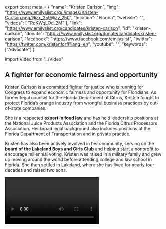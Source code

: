 export const meta = {
  "name": "Kristen Carlson",
  "img": "https://www.emilyslist.org/i/images/Kristen-Carlson.png/@zx_250@zy_250",
  "location": "Florida",
  "website": "",
  "videos": [
    "RqKWqLOd_2M"
  ],
  "link": "https://www.emilyslist.org/candidates/kristen-carlson",
  "id": "kristen-carlson",
  "donate": "https://www.emilyslist.org/donate/candidate/kristen-carlson",
  "facebook": "https://www.facebook.com/emilyslist",
  "twitter": "https://twitter.com/kristenforfl?lang=en",
  "youtube": "",
  "keywords": ["Advocate"]
}

import Video from "../Video"

## A fighter for economic fairness and opportunity

Kristen Carlson is a committed fighter for justice who is running for Congress to expand economic fairness and opportunity for Floridians. As former legal counsel for the Florida Department of Citrus, Kristen fought to protect Florida’s orange industry from wrongful business practices by out-of-state companies.

She is a respected **expert in food law** and has held leadership positions at the National Juice Products Association and the Florida Citrus Processors Association. Her broad legal background also includes positions at the Florida Department of Transportation and in private practice.

Kristen has also been actively involved in her community, serving on the **board of the Lakeland Boys and Girls Club** and helping start a nonprofit to encourage millennial voting. Kristen was raised in a military family and grew up moving around the world before attending college and law school in Florida. She then settled in Lakeland, where she has lived for nearly four decades and raised two sons.

<Video id="RqKWqLOd_2M" />


## A champion for Florida working families

Kristen will be a voice for Florida working families in Congress, where her top priorities will include protecting access to quality, affordable health care, expanding economic opportunity, and fighting climate change. Her legal experience fighting for economic fairness will guide her in standing up for Floridians. “I’ve tried to make Florida a better place by working with others to get results, and I’m going to take the same approach to Congress,” she has said.

## An open seat and a key pickup opportunity to flip the House

Kristen is running for the seat left open by retiring Republican Congressman Dennis Ross, who admitted that he was feeling like a “stranger in (his) hometown” and has been a strong supporter of the destructive Trump agenda. Kristen is the only woman running from either party and would be the first woman elected to represent the 15th District. This is a can’t-miss opportunity to help an outstanding candidate flip an open seat, and Kristen has what it takes to win this fight. Kristen will have the full support of the EMILY’s List community to win this seat and deliver the majority to Democrats.
